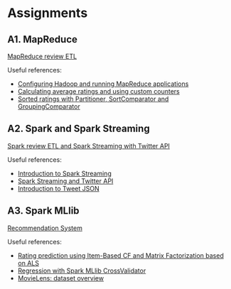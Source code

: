 # Assignments
## A1. MapReduce
[MapReduce review ETL](https://nbviewer.jupyter.org/github/BigDataProcSystems/SD_Assignment/blob/master/Assignment_1.ipynb)

Useful references:
- [Configuring Hadoop and running MapReduce applications](https://github.com/BigDataProcSystems/Hadoop)
- [Calculating average ratings and using custom counters](https://github.com/BigDataProcSystems/Hadoop/tree/master/docs/mapreduce_average_counters.md)
- [Sorted ratings with Partitioner, SortComparator and GroupingComparator](https://github.com/BigDataProcSystems/Hadoop/tree/master/docs/mapreduce_sorted_ratings.md)

## A2. Spark and Spark Streaming
[Spark review ETL and Spark Streaming with Twitter API](https://nbviewer.jupyter.org/github/BigDataProcSystems/SD_Assignment/blob/master/Assignment_2.ipynb)

Useful references:
- [Introduction to Spark Streaming](https://github.com/BigDataProcSystems/Spark_Streaming/blob/master/docs/spark_streaming_intro.md)
- [Spark Streaming and Twitter API](https://github.com/BigDataProcSystems/Spark_Streaming/blob/master/docs/spark_streaming_kafka_tweets.md)
- [Introduction to Tweet JSON](https://developer.twitter.com/en/docs/tweets/data-dictionary/overview/intro-to-tweet-json)

## A3. Spark MLlib

[Recommendation System](https://nbviewer.jupyter.org/github/BigDataProcSystems/SD_Assignment/blob/master/Assignment_3.ipynb)


Useful references:
- [Rating prediction using Item-Based CF and Matrix Factorization based on ALS](https://nbviewer.jupyter.org/github/BigDataProcSystems/Spark_ML_Dataframe/blob/master/notebooks/spark_df_movie_recommendation.ipynb)
- [Regression with Spark MLlib CrossValidator](https://nbviewer.jupyter.org/github/BigDataProcSystems/Spark_ML_Dataframe/blob/master/notebooks/spark_df_price_regression_cv.ipynb)
- [MovieLens: dataset overview](http://files.grouplens.org/datasets/movielens/ml-10m-README.html)